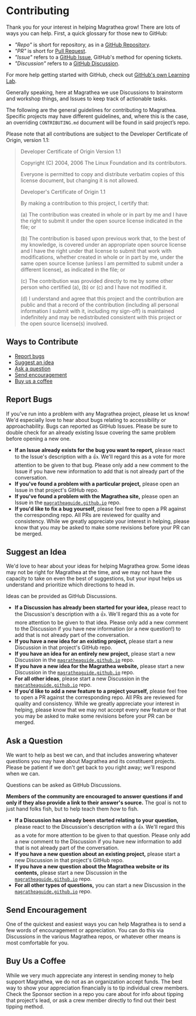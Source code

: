 # Contributing

Thank you for your interest in helping Magrathea grow! There are lots of ways you can help. First, a quick glossary for those new to GitHub:

- _"Repo"_ is short for repository, as in a [GitHub Repository](https://docs.github.com/github/creating-cloning-and-archiving-repositories/about-repositories).
- _"PR"_ is short for [Pull Request](https://docs.github.com/github/collaborating-with-issues-and-pull-requests/about-pull-requests).
- _"Issue"_ refers to a [GitHub Issue](https://docs.github.com/github/managing-your-work-on-github/creating-an-issue), GitHub's method for opening tickets.
- _"Discussion"_ refers to a [GitHub Discussion](https://docs.github.com/discussions/collaborating-with-your-community-using-discussions/about-discussions).

For more help getting started with GitHub, check out [GitHub's own Learning Lab](https://lab.github.com/githubtraining/introduction-to-github).

Generally speaking, here at Magrathea we use Discussions to brainstorm and workshop things, and Issues to keep track of actionable tasks.

The following are the general guidelines for contributing to Magrathea. Specific projects may have different guidelines, and, where this is the case, an overriding `CONTRIBUTING.md` document will be found in said project’s repo.

Please note that all contributions are subject to the Developer Certificate of Origin, version 1.1:

> Developer Certificate of Origin
> Version 1.1
>
> Copyright (C) 2004, 2006 The Linux Foundation and its contributors.
>
> Everyone is permitted to copy and distribute verbatim copies of this license document, but changing it is not allowed.
>
> Developer's Certificate of Origin 1.1
>
> By making a contribution to this project, I certify that:
>
> (a) The contribution was created in whole or in part by me and I have the right to submit it under the open source license indicated in the file; or
>
> (b) The contribution is based upon previous work that, to the best of my knowledge, is covered under an appropriate open source license and I have the right under that license to submit that work with modifications, whether created in whole or in part by me, under the same open source license (unless I am permitted to submit under a different license), as indicated in the file; or
>
> (c) The contribution was provided directly to me by some other person who certified (a), (b) or (c) and I have not modified it.
>
> (d) I understand and agree that this project and the contribution are public and that a record of the contribution (including all personal information I submit with it, including my sign-off) is maintained indefinitely and may be redistributed consistent with this project or the open source license(s) involved.

## Ways to Contribute

- [Report bugs](#report-bugs)
- [Suggest an idea](#suggest-an-idea)
- [Ask a question](#ask-a-question)
- [Send encouragement](#send-encouragement)
- [Buy us a coffee](#buy-us-a-coffee)

## Report Bugs

If you've run into a problem with any Magrathea project, please let us know! We'd especially love to hear about bugs relating to accessibility or approachability. Bugs can reported as GitHub Issues. Please be sure to double check for an already existing Issue covering the same problem before opening a new one.

- **If an Issue already exists for the bug you want to report,** please react to the Issue's description with a :thumbsup:. We'll regard this as a vote for more attention to be given to that bug. Please only add a new comment to the Issue if you have new information to add that is not already part of the conversation.
- **If you've found a problem with a particular project,** please open an Issue in that project's GitHub repo.
- **If you've found a problem with the Magrathea site,** please open an Issue in the [`magratheaguide.github.io`](https://github.com/magratheaguide/magratheaguide.github.io) repo.
- **If you'd like to fix a bug yourself,** please feel free to open a PR against the corresponding repo. All PRs are reviewed for quality and consistency. While we greatly appreciate your interest in helping, please know that you may be asked to make some revisions before your PR can be merged.

## Suggest an Idea

We'd love to hear about your ideas for helping Magrathea grow. Some ideas may not be right for Magrathea at the time, and we may not have the capacity to take on even the best of suggestions, but your input helps us understand and prioritize which directions to head in.

Ideas can be provided as GitHub Discussions.

- **If a Discussion has already been started for your idea,** please react to the Discussion's description with a :thumbsup:. We'll regard this as a vote for more attention to be given to that idea. Please only add a new comment to the Discussion if you have new information (or a new question!) to add that is not already part of the conversation.
- **If you have a new idea for an existing project,** please start a new Discussion in that project's GitHub repo.
- **If you have an idea for an entirely new project,** please start a new Discussion in the [`magratheaguide.github.io`](https://github.com/magratheaguide/magratheaguide.github.io) repo.
- **If you have a new idea for the Magrathea website,** please start a new Discussion in the [`magratheaguide.github.io`](https://github.com/magratheaguide/magratheaguide.github.io) repo.
- **For all other ideas**, please start a new Discussion in the [`magratheaguide.github.io`](https://github.com/magratheaguide/magratheaguide.github.io) repo.
- **If you'd like to add a new feature to a project yourself,** please feel free to open a PR against the corresponding repo. All PRs are reviewed for quality and consistency. While we greatly appreciate your interest in helping, please know that we may not accept every new feature or that you may be asked to make some revisions before your PR can be merged.

## Ask a Question

We want to help as best we can, and that includes answering whatever questions you may have about Magrathea and its constituent projects. Please be patient if we don't get back to you right away; we'll respond when we can.

Questions can be asked as GitHub Discussions.

**Members of the community are encouraged to answer questions if and only if they also provide a link to their answer's source.** The goal is not to just hand folks fish, but to help teach them _how_ to fish.

- **If a Discussion has already been started relating to your question,** please react to the Discussion's description with a :thumbsup:. We'll regard this as a vote for more attention to be given to that question. Please only add a new comment to the Discussion if you have new information to add that is not already part of the conversation.
- **If you have a new question about an existing project,** please start a new Discussion in that project's GitHub repo.
- **If you have a new question about the Magrathea website or its contents,** please start a new Discussion in the [`magratheaguide.github.io`](https://github.com/magratheaguide/magratheaguide.github.io) repo.
- **For all other types of questions,** you can start a new Discussion in the [`magratheaguide.github.io`](https://github.com/magratheaguide/magratheaguide.github.io) repo.

## Send Encouragement

One of the quickest and easiest ways you can help Magrathea is to send a few words of encouragement or appreciation. You can do this via Discussions in the various Magrathea repos, or whatever other means is most comfortable for you.

## Buy Us a Coffee

While we very much appreciate any interest in sending money to help support Magrathea, we do not as an organization accept funds. The best way to show your appreciation financially is to tip individual crew members. Check the Sponsor section in a repo you care about for info about tipping that project's lead, or ask a crew member directly to find out their best tipping method.

